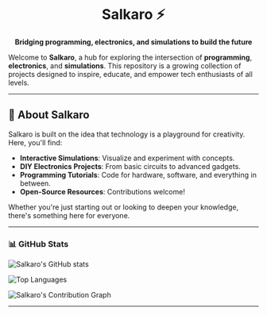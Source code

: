 <h1 align="center">Salkaro ⚡</h1>  

<p align="center"><strong>Bridging programming, electronics, and simulations to build the future</strong></p>

Welcome to **Salkaro**, a hub for exploring the intersection of **programming**, **electronics**, and **simulations**. This repository is a growing collection of projects designed to inspire, educate, and empower tech enthusiasts of all levels.  

---

## 🌟 About Salkaro  
Salkaro is built on the idea that technology is a playground for creativity. Here, you'll find:  
- **Interactive Simulations**: Visualize and experiment with concepts.  
- **DIY Electronics Projects**: From basic circuits to advanced gadgets.  
- **Programming Tutorials**: Code for hardware, software, and everything in between.  
- **Open-Source Resources**: Contributions welcome!  

Whether you're just starting out or looking to deepen your knowledge, there's something here for everyone.  

---

### 📊 GitHub Stats  

![Salkaro's GitHub stats](https://github-readme-stats.vercel.app/api?username=salkaro&show_icons=true&theme=tokyonight)  

![Top Languages](https://github-readme-stats.vercel.app/api/top-langs/?username=salkaro&layout=compact&theme=tokyonight)

![Salkaro's Contribution Graph](https://github-readme-streak-stats.herokuapp.com/?user=salkaro&theme=tokyonight)

---
